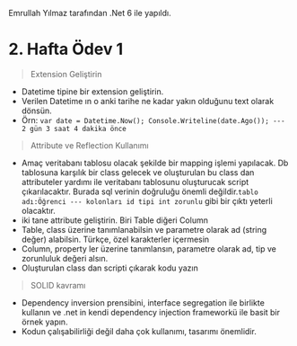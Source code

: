 Emrullah Yılmaz tarafından .Net 6 ile yapıldı.

# 2. Hafta Ödev 1

> Extension Geliştirin

- Datetime tipine bir extension geliştirin.
- Verilen Datetime ın o anki tarihe ne kadar yakın olduğunu text olarak dönsün.
- Örn: 
 `var date = Datetime.Now();
  Console.Writeline(date.Ago());
  --- 2 gün 3 saat 4 dakika önce
 `
 
> Attribute ve Reflection Kullanımı

- Amaç veritabanı tablosu olacak şekilde bir mapping işlemi yapılacak. Db tablosuna karşılık bir class gelecek ve oluşturulan bu class dan attributeler yardımı ile veritabanı tablosunu oluşturucak script çıkarılacaktır. Burada sql verinin doğruluğu önemli değildir.`tablo adı:Öğrenci --- kolonları id tipi int zorunlu` gibi bir çıktı yeterli olacaktır.
- iki tane attribute geliştirin. Biri Table diğeri Column
- Table, class üzerine tanımlanabilsin ve parametre olarak ad (string değer) alabilsin. Türkçe, özel karakterler içermesin
- Column, property ler üzerine tanımlansın, parametre olarak ad, tip ve zorunluluk değeri alsın.
- Oluşturulan class dan scripti çıkarak kodu yazın

> SOLID kavramı

- Dependency inversion prensibini, interface segregation ile birlikte kullanın ve .net in kendi dependency injection frameworkü ile basit bir örnek yapın.
- Kodun çalışabilirliği değil daha çok kullanımı, tasarımı önemlidir.

 
 
 

